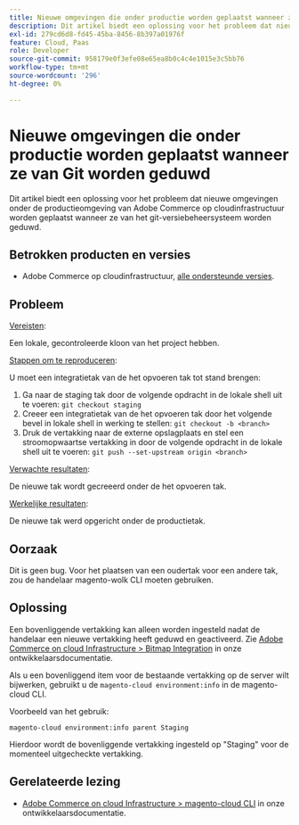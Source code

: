```yaml
---
title: Nieuwe omgevingen die onder productie worden geplaatst wanneer ze van Git worden geduwd
description: Dit artikel biedt een oplossing voor het probleem dat nieuwe omgevingen onder de productieomgeving van Adobe Commerce op cloudinfrastructuur worden geplaatst wanneer ze van het git-versiebeheersysteem worden geduwd.
exl-id: 279cd6d8-fd45-45ba-8456-8b397a01976f
feature: Cloud, Paas
role: Developer
source-git-commit: 958179e0f3efe08e65ea8b0c4c4e1015e3c5bb76
workflow-type: tm+mt
source-wordcount: '296'
ht-degree: 0%

---
```


# Nieuwe omgevingen die onder productie worden geplaatst wanneer ze van Git worden geduwd

Dit artikel biedt een oplossing voor het probleem dat nieuwe omgevingen onder de productieomgeving van Adobe Commerce op cloudinfrastructuur worden geplaatst wanneer ze van het git-versiebeheersysteem worden geduwd.

## Betrokken producten en versies

* Adobe Commerce op cloudinfrastructuur, [alle ondersteunde versies](https://magento.com/sites/default/files/magento-software-lifecycle-policy.pdf).

## Probleem

<u>Vereisten</u>:

Een lokale, gecontroleerde kloon van het project hebben.

<u>Stappen om te reproduceren</u>:

U moet een integratietak van de het opvoeren tak tot stand brengen:

1. Ga naar de staging tak door de volgende opdracht in de lokale shell uit te voeren: `git checkout staging`
1. Creeer een integratietak van de het opvoeren tak door het volgende bevel in lokale shell in werking te stellen: `git checkout -b <branch>`
1. Druk de vertakking naar de externe opslagplaats en stel een stroomopwaartse vertakking in door de volgende opdracht in de lokale shell uit te voeren: `git push --set-upstream origin <branch>`

<u>Verwachte resultaten</u>:

De nieuwe tak wordt gecreeerd onder de het opvoeren tak.

<u>Werkelijke resultaten</u>:

De nieuwe tak werd opgericht onder de productietak.

## Oorzaak

Dit is geen bug. Voor het plaatsen van een oudertak voor een andere tak, zou de handelaar magento-wolk CLI moeten gebruiken.

## Oplossing

Een bovenliggende vertakking kan alleen worden ingesteld nadat de handelaar een nieuwe vertakking heeft geduwd en geactiveerd. Zie [Adobe Commerce on cloud Infrastructure > Bitmap Integration](https://devdocs.magento.com/cloud/integrations/bitbucket-integration.html#create-a-new-cloud-branch) in onze ontwikkelaarsdocumentatie.

Als u een bovenliggend item voor de bestaande vertakking op de server wilt bijwerken, gebruikt u de `magento-cloud environment:info` in de magento-cloud CLI.

Voorbeeld van het gebruik:

`magento-cloud environment:info parent Staging`

Hierdoor wordt de bovenliggende vertakking ingesteld op &quot;Staging&quot; voor de momenteel uitgecheckte vertakking.

## Gerelateerde lezing

* [Adobe Commerce on cloud Infrastructure > magento-cloud CLI](https://devdocs.magento.com/cloud/reference/cli-ref-topic.html) in onze ontwikkelaarsdocumentatie.
